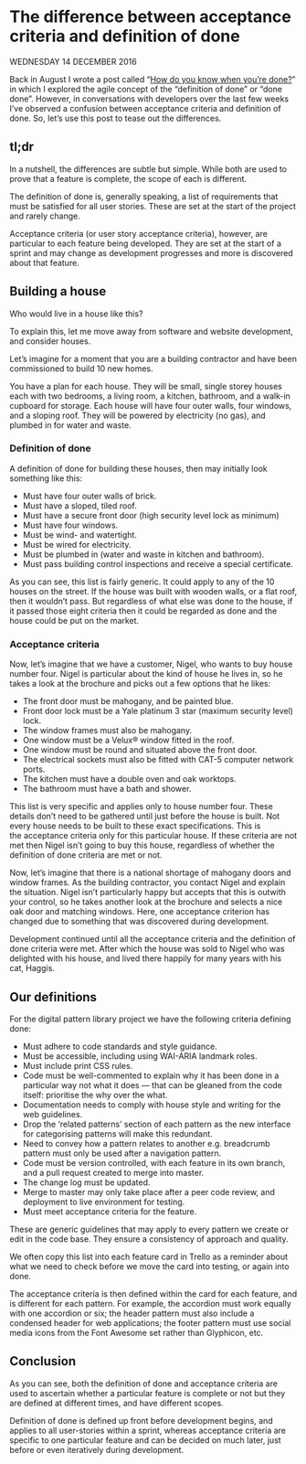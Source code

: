 # The difference between acceptance criteria and definition of done

WEDNESDAY 14 DECEMBER 2016

Back in August I wrote a post called “[How do you know when you’re done?](http://digitalcommunications.wp.st-andrews.ac.uk/2016/08/31/how-do-you-know-when-youre-done/)” in which I explored the agile concept of the “definition of done” or “done done”. However, in conversations with developers over the last few weeks I’ve observed a confusion between acceptance criteria and definition of done. So, let’s use this post to tease out the differences.

## **tl;dr**

In a nutshell, the differences are subtle but simple. While both are used to prove that a feature is complete, the scope of each is different.

The definition of done is, generally speaking, a list of requirements that must be satisfied for all user stories. These are set at the start of the project and rarely change.

Acceptance criteria (or user story acceptance criteria), however, are particular to each feature being developed. They are set at the start of a sprint and may change as development progresses and more is discovered about that feature.

## **Building a house**

Who would live in a house like this?

To explain this, let me move away from software and website development, and consider houses.

Let’s imagine for a moment that you are a building contractor and have been commissioned to build 10 new homes.

You have a plan for each house. They will be small, single storey houses each with two bedrooms, a living room, a kitchen, bathroom, and a walk-in cupboard for storage. Each house will have four outer walls, four windows, and a sloping roof. They will be powered by electricity (no gas), and plumbed in for water and waste.

### **Definition of done**

A definition of done for building these houses, then may initially look something like this:

* Must have four outer walls of brick.
* Must have a sloped, tiled roof.
* Must have a secure front door (high security level lock as minimum)
* Must have four windows.
* Must be wind- and watertight.
* Must be wired for electricity.
* Must be plumbed in (water and waste in kitchen and bathroom).
* Must pass building control inspections and receive a special certificate.

As you can see, this list is fairly generic. It could apply to any of the 10 houses on the street. If the house was built with wooden walls, or a flat roof, then it wouldn’t pass. But regardless of what else was done to the house, if it passed those eight criteria then it could be regarded as done and the house could be put on the market.

### **Acceptance criteria**

Now, let’s imagine that we have a customer, Nigel, who wants to buy house number four. Nigel is particular about the kind of house he lives in, so he takes a look at the brochure and picks out a few options that he likes:

* The front door must be mahogany, and be painted blue.
* Front door lock must be a Yale platinum 3 star (maximum security level) lock.
* The window frames must also be mahogany.
* One window must be a Velux® window fitted in the roof.
* One window must be round and situated above the front door.
* The electrical sockets must also be fitted with CAT-5 computer network ports.
* The kitchen must have a double oven and oak worktops.
* The bathroom must have a bath and shower.

This list is very specific and applies only to house number four. These details don’t need to be gathered until just before the house is built. Not every house needs to be built to these exact specifications. This is the acceptance criteria only for this particular house. If these criteria are not met then Nigel isn’t going to buy this house, regardless of whether the definition of done criteria are met or not.

Now, let’s imagine that there is a national shortage of mahogany doors and window frames. As the building contractor, you contact Nigel and explain the situation. Nigel isn’t particularly happy but accepts that this is outwith your control, so he takes another look at the brochure and selects a nice oak door and matching windows. Here, one acceptance criterion has changed due to something that was discovered during development.

Development continued until all the acceptance criteria and the definition of done criteria were met. After which the house was sold to Nigel who was delighted with his house, and lived there happily for many years with his cat, Haggis.

## **Our definitions**

For the digital pattern library project we have the following criteria defining done:

* Must adhere to code standards and style guidance.
* Must be accessible, including using WAI-ARIA landmark roles.
* Must include print CSS rules.
* Code must be well-commented to explain why it has been done in a particular way not what it does — that can be gleaned from the code itself: prioritise the why over the what.
* Documentation needs to comply with house style and writing for the web guidelines.
* Drop the ‘related patterns’ section of each pattern as the new interface for categorising patterns will make this redundant.
* Need to convey how a pattern relates to another e.g. breadcrumb pattern must only be used after a navigation pattern.
* Code must be version controlled, with each feature in its own branch, and a pull request created to merge into master.
* The change log must be updated.
* Merge to master may only take place after a peer code review, and deployment to live environment for testing.
* Must meet acceptance criteria for the feature.

These are generic guidelines that may apply to every pattern we create or edit in the code base. They ensure a consistency of approach and quality.

We often copy this list into each feature card in Trello as a reminder about what we need to check before we move the card into testing, or again into done.

The acceptance criteria is then defined within the card for each feature, and is different for each pattern. For example, the accordion must work equally with one accordion or six; the header pattern must also include a condensed header for web applications; the footer pattern must use social media icons from the Font Awesome set rather than Glyphicon, etc.

## **Conclusion**

As you can see, both the definition of done and acceptance criteria are used to ascertain whether a particular feature is complete or not but they are defined at different times, and have different scopes.

Definition of done is defined up front before development begins, and applies to all user-stories within a sprint, whereas acceptance criteria are specific to one particular feature and can be decided on much later, just before or even iteratively during development.